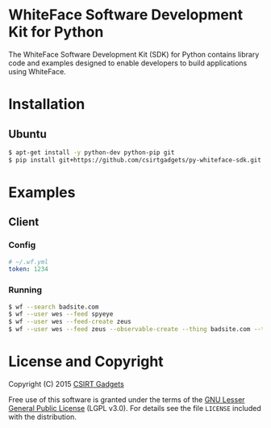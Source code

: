 # WhiteFace Software Development Kit for Python
The WhiteFace Software Development Kit (SDK) for Python contains library code and examples designed to enable developers to build applications using WhiteFace.

# Installation
## Ubuntu
  ```bash
  $ apt-get install -y python-dev python-pip git
  $ pip install git+https://github.com/csirtgadgets/py-whiteface-sdk.git
  ```

# Examples
## Client
### Config
  ```yaml
  # ~/.wf.yml
  token: 1234
  ```
### Running
  ```bash
  $ wf --search badsite.com
  $ wf --user wes --feed spyeye
  $ wf --user wes --feed-create zeus
  $ wf --user wes --feed zeus --observable-create --thing badsite.com --tags zeus,bot --comment 'this is a really bad guy...'
  ```

# License and Copyright

Copyright (C) 2015 [CSIRT Gadgets](http://csirtgadgets.com)

Free use of this software is granted under the terms of the [GNU Lesser General Public License](https://www.gnu.org/licenses/lgpl.html) (LGPL v3.0). For details see the file ``LICENSE`` included with the distribution.
